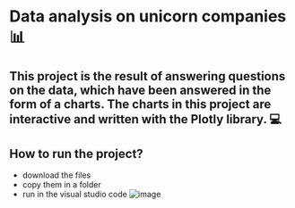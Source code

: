 # Data analysis on unicorn companies :bar_chart:
## This project is the result of answering questions on the data, which have been answered in the form of a charts. The charts in this project are interactive and written with the Plotly library. :computer:
## How to run the project?
- download the files
- copy them in a folder
- run in the visual studio code
![image](https://github.com/mahdiehpanahian/Unicorn-companies-DataAnalysis/assets/123892361/3e73f327-d34f-42d9-83ee-d9ea8f8d31f4)
